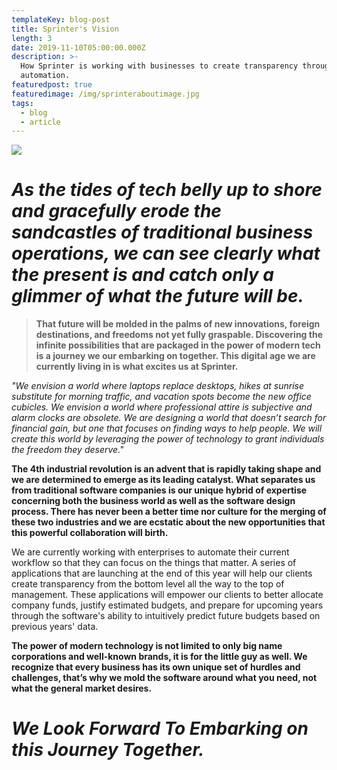 ```yaml
---
templateKey: blog-post
title: Sprinter's Vision
length: 3
date: 2019-11-10T05:00:00.000Z
description: >-
  How Sprinter is working with businesses to create transparency through
  automation.
featuredpost: true
featuredimage: /img/sprinteraboutimage.jpg
tags:
  - blog
  - article
---
```

![](/img/human-connection.jpg)

# _As the tides of tech belly up to shore and gracefully erode the sandcastles of traditional business operations, we can see clearly what the present is and catch only a glimmer of what the future will be._

> **That future will be molded in the palms of new innovations, foreign destinations, and freedoms not yet fully graspable. Discovering the infinite possibilities that are packaged in the power of modern tech is a journey we our embarking on together. This digital age we are currently living in is what excites us at Sprinter.**

_"We envision a world where laptops replace desktops, hikes at sunrise substitute for morning traffic, and vacation spots become the new office cubicles. We envision a world where professional attire is subjective and alarm clocks are obsolete. We are designing a world that doesn’t search for financial gain, but one that focuses on finding ways to help people. We will create this world by leveraging the power of technology to grant individuals the freedom they deserve."_

**The 4th industrial revolution is an advent that is rapidly taking shape and we are determined to emerge as its leading catalyst. What separates us from traditional software companies is our  unique hybrid of expertise concerning both the business world as well as the software design process. There has never been a better time nor culture for the merging of these two industries and we are ecstatic about the new opportunities that this powerful collaboration will birth.**

We are currently working with enterprises to automate their current workflow so that they can focus on the things that matter. A series of applications that are launching at the end of this year will help our clients create transparency from the bottom level all the way to the top of management. These applications will empower our clients to better allocate company funds, justify estimated budgets, and prepare for upcoming years through the software's ability to intuitively predict future budgets based on previous years' data.

**The power of modern technology is not limited to only big name corporations and well-known brands, it is for the little guy as well. We recognize that every business has its own unique set of hurdles and challenges, that’s why we mold the software around what you need, not what the general market desires.**

# _We Look Forward To Embarking on this Journey Together._

# 

## 

#
